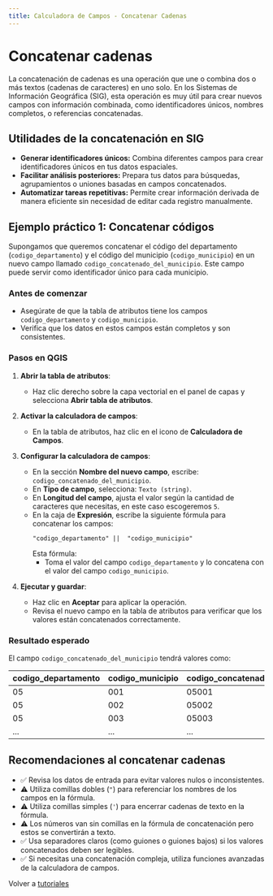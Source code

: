 ```yaml
---
title: Calculadora de Campos - Concatenar Cadenas
---
```


# Concatenar cadenas

La concatenación de cadenas es una operación que une o combina dos o más textos (cadenas de caracteres) en uno solo. En los Sistemas de Información Geográfica (SIG), esta operación es muy útil para crear nuevos campos con información combinada, como identificadores únicos, nombres completos, o referencias concatenadas.

## Utilidades de la concatenación en SIG

- **Generar identificadores únicos:** Combina diferentes campos para crear identificadores únicos en tus datos espaciales.
- **Facilitar análisis posteriores:** Prepara tus datos para búsquedas, agrupamientos o uniones basadas en campos concatenados.
- **Automatizar tareas repetitivas:** Permite crear información derivada de manera eficiente sin necesidad de editar cada registro manualmente.

## Ejemplo práctico 1: Concatenar códigos

Supongamos que queremos concatenar el código del departamento (`codigo_departamento`) y el código del municipio (`codigo_municipio`) en un nuevo campo llamado `codigo_concatenado_del_municipio`. Este campo puede servir como identificador único para cada municipio.

### Antes de comenzar

- Asegúrate de que la tabla de atributos tiene los campos `codigo_departamento` y `codigo_municipio`.
- Verifica que los datos en estos campos están completos y son consistentes.

### Pasos en QGIS

1. **Abrir la tabla de atributos**:
   - Haz clic derecho sobre la capa vectorial en el panel de capas y selecciona **Abrir tabla de atributos**.

2. **Activar la calculadora de campos**:
   - En la tabla de atributos, haz clic en el icono de **Calculadora de Campos**.

3. **Configurar la calculadora de campos**:
   - En la sección **Nombre del nuevo campo**, escribe: `codigo_concatenado_del_municipio`.
   - En **Tipo de campo**, selecciona: `Texto (string)`.
   - En **Longitud del campo**, ajusta el valor según la cantidad de caracteres que necesitas, en este caso escogeremos `5`.
   - En la caja de **Expresión**, escribe la siguiente fórmula para concatenar los campos:
     ```
     "codigo_departamento" ||  "codigo_municipio"
     ```
     Esta fórmula:
     - Toma el valor del campo `codigo_departamento` y lo concatena con el valor del campo `codigo_municipio`.

4. **Ejecutar y guardar**:
   - Haz clic en **Aceptar** para aplicar la operación.
   - Revisa el nuevo campo en la tabla de atributos para verificar que los valores están concatenados correctamente.

### Resultado esperado

El campo `codigo_concatenado_del_municipio` tendrá valores como:

| codigo_departamento | codigo_municipio | codigo_concatenado_del_municipio |
|---------------------|------------------|----------------------------------|
| 05                  | 001              | 05001                          |
| 05                  | 002              | 05002                          |
| 05                  | 003              | 05003                          |
| ...                 | ...              | ...                            |

## Recomendaciones al concatenar cadenas

- ✅ Revisa los datos de entrada para evitar valores nulos o inconsistentes.
- ⚠️ Utiliza comillas dobles (`"`) para referenciar los nombres de los campos en la fórmula.
- ⚠️ Utiliza comillas simples (`'`) para encerrar cadenas de texto en la fórmula.
- ⚠️ Los números van sin comillas en la fórmula de concatenación pero estos se convertirán a texto.
- ✅ Usa separadores claros (como guiones o guiones bajos) si los valores concatenados deben ser legibles.
- ✅ Si necesitas una concatenación compleja, utiliza funciones avanzadas de la calculadora de campos.

Volver a [tutoriales](/tutorial-sig/tutoriales)

